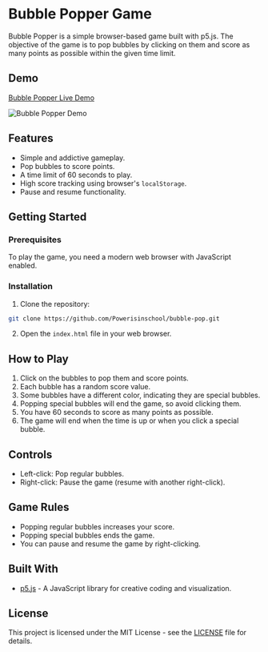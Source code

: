 # Bubble Popper Game

Bubble Popper is a simple browser-based game built with p5.js. The objective of the game is to pop bubbles by clicking on them and score as many points as possible within the given time limit.

## Demo

[Bubble Popper Live Demo](https://toluolagunju.tech/bubble_pop)

![Bubble Popper Demo](demo.gif)

## Features

- Simple and addictive gameplay.
- Pop bubbles to score points.
- A time limit of 60 seconds to play.
- High score tracking using browser's `localStorage`.
- Pause and resume functionality.

## Getting Started

### Prerequisites

To play the game, you need a modern web browser with JavaScript enabled.

### Installation

1. Clone the repository:

```bash
git clone https://github.com/Powerisinschool/bubble-pop.git
```

2. Open the `index.html` file in your web browser.

## How to Play

1. Click on the bubbles to pop them and score points.
2. Each bubble has a random score value.
3. Some bubbles have a different color, indicating they are special bubbles.
4. Popping special bubbles will end the game, so avoid clicking them.
5. You have 60 seconds to score as many points as possible.
6. The game will end when the time is up or when you click a special bubble.

## Controls

- Left-click: Pop regular bubbles.
- Right-click: Pause the game (resume with another right-click).

## Game Rules

- Popping regular bubbles increases your score.
- Popping special bubbles ends the game.
- You can pause and resume the game by right-clicking.

## Built With

- [p5.js](https://p5js.org/) - A JavaScript library for creative coding and visualization.

## License

This project is licensed under the MIT License - see the [LICENSE](LICENSE) file for details.
